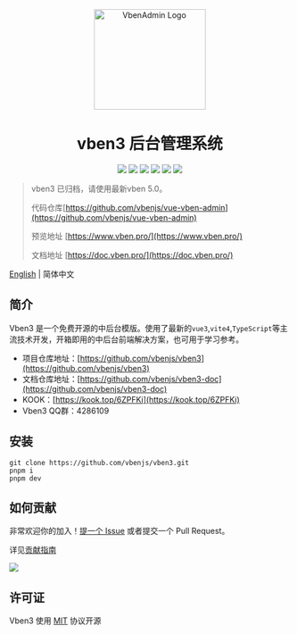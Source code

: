 <div align="center">
  <img alt="VbenAdmin Logo" width="200" height="180" src="https://anncwb.github.io/anncwb/images/logo.png"/>
  <h1>vben3 后台管理系统</h1>
</div>
<div align="center">
  <a href="https://github.com/vbenjs/vben3/blob/master/LICENSE" alt="GitHub license"><img src="https://img.shields.io/github/license/vbenjs/vben3?style=flat"/></a>
  <a href="https://github.com/vbenjs/vben3/actions" alt="Build Status"><img src="https://img.shields.io/github/actions/workflow/status/vbenjs/vben3/deploy.yml?branch=master"/></a>
  <a href="https://github.com/vbenjs/vben3/stargazers" alt="GitHub stars"><img src="https://img.shields.io/github/stars/vbenjs/vben3?color=fa6470&style=flat"/></a>
  <a href="https://github.com/vbenjs/vben3/forks" alt="GitHub forks"><img src="https://img.shields.io/github/forks/vbenjs/vben3?style=flat"/></a>
  <a href="https://github.com/vbenjs/vben3/graphs/contributors" alt="GitHub contributors"><img src="https://img.shields.io/github/contributors/vbenjs/vben3" /></a>
  <a href="https://github.com/vbenjs/vben3/graphs/commit-activity" alt="GitHub commit activity"><img src="https://img.shields.io/github/commit-activity/m/vbenjs/vben3"/></a>
</div>


> vben3 已归档，请使用最新vben 5.0。
> 
> 代码仓库[https://github.com/vbenjs/vue-vben-admin](https://github.com/vbenjs/vue-vben-admin)
> 
> 预览地址 [https://www.vben.pro/](https://www.vben.pro/)
> 
> 文档地址 [https://doc.vben.pro/](https://doc.vben.pro/)
>


[English](./README.en-US.md) | 简体中文

## 简介

Vben3 是一个免费开源的中后台模版。使用了最新的`vue3`,`vite4`,`TypeScript`等主流技术开发，开箱即用的中后台前端解决方案，也可用于学习参考。

+ 项目仓库地址：[https://github.com/vbenjs/vben3](https://github.com/vbenjs/vben3)
+ 文档仓库地址：[https://github.com/vbenjs/vben3-doc](https://github.com/vbenjs/vben3-doc)
+ KOOK：[https://kook.top/6ZPFKi](https://kook.top/6ZPFKi)
+ Vben3 QQ群：4286109



## 安装

```
git clone https://github.com/vbenjs/vben3.git
pnpm i 
pnpm dev
```



## 如何贡献

非常欢迎你的加入！[提一个 Issue](https://github.com/vbenjs/vben3/issues/new/choose) 或者提交一个 Pull Request。

详见[贡献指南](./CONTRIBUTING.md)

<a href="https://github.com/vbenjs/vben3/graphs/contributors">
  <img src="https://contrib.rocks/image?repo=vbenjs/vben3" />
</a>

## 许可证

Vben3 使用 [MIT](https://opensource.org/licenses/MIT) 协议开源
